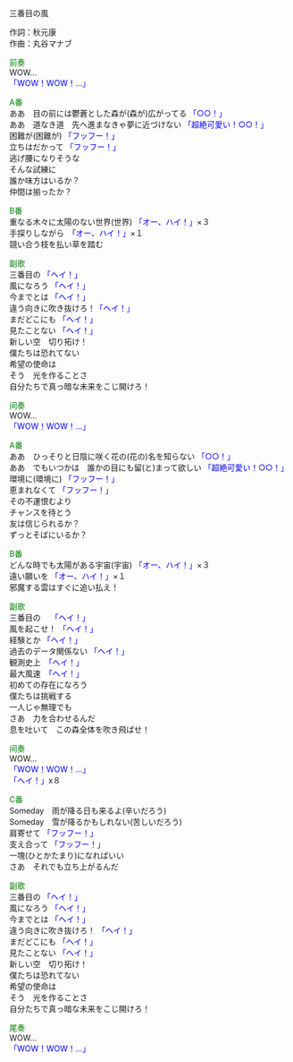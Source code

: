 三番目の風  
  
作詞：秋元康  
作曲：丸谷マナブ  
  
<font color=green>前奏</font>  
WOW…  
<font color=blue>「WOW！WOW！…」</font>  
  
<font color=green>A番</font>  
ああ　目の前には鬱蒼とした森が(森が)広がってる <font color=blue>「○○！」</font>   
ああ　道なき道　先へ進まなきゃ夢に近づけない <font color=blue>「超絶可愛い！○○！」</font>   
困難が(困難が) <font color=blue>「フッフー！」</font>   
立ちはだかって <font color=blue>「フッフー！」</font>   
逃げ腰になりそうな  
そんな試練に  
誰か味方はいるか？  
仲間は揃ったか？  
  
<font color=green>B番</font>  
重なる木々に太陽のない世界(世界) <font color=blue>「オー、ハイ！」</font>×３  
手探りしながら　<font color=blue>「オー、ハイ！」</font>×１  
競い合う枝を払い草を踏む  
  
<font color=green>副歌</font>  
三番目の <font color=blue>「ヘイ！」</font>   
風になろう <font color=blue>「ヘイ！」</font>   
今までとは <font color=blue>「ヘイ！」</font>   
違う向きに吹き抜けろ！<font color=blue>「ヘイ！」</font>   
まだどこにも <font color=blue>「ヘイ！」</font>   
見たことない <font color=blue>「ヘイ！」</font>   
新しい空　切り拓け！  
僕たちは恐れてない  
希望の使命は  
そう　光を作ることさ  
自分たちで真っ暗な未来をこじ開けろ！  
  
<font color=green>间奏</font>  
WOW…  
<font color=blue>「WOW！WOW！…」</font>  
  
<font color=green>A番</font>  
ああ　ひっそりと日陰に咲く花の(花の)名を知らない <font color=blue>「○○！」</font>   
ああ　でもいつかは　誰かの目にも留(と)まって欲しい <font color=blue>「超絶可愛い！○○！」</font>   
環境に(環境に) <font color=blue>「フッフー！」</font>   
恵まれなくて <font color=blue>「フッフー！」</font>   
その不運恨むより  
チャンスを待とう  
友は信じられるか？  
ずっとそばにいるか？  
  
<font color=green>B番</font>  
どんな時でも太陽がある宇宙(宇宙) <font color=blue>「オー、ハイ！」</font>×３   
遠い願いを <font color=blue>「オー、ハイ！」</font>×１   
邪魔する雲はすぐに追い払え！  
  
<font color=green>副歌</font>  
三番目の　	<font color=blue>「ヘイ！」</font>   
風を起こせ！ <font color=blue>「ヘイ！」</font>   
経験とか <font color=blue>「ヘイ！」</font>   
過去のデータ関係ない <font color=blue>「ヘイ！」</font>   
観測史上　<font color=blue>「ヘイ！」</font>   
最大風速　<font color=blue>「ヘイ！」</font>   
初めての存在になろう  
僕たちは挑戦する  
一人じゃ無理でも  
さあ　力を合わせるんだ  
息を吐いて　この森全体を吹き飛ばせ！  
  
<font color=green>间奏</font>  
WOW…  
<font color=blue>「WOW！WOW！…」</font>  
<font color=blue>「ヘイ！」</font>x８   
  
<font color=green>C番</font>  
Someday　雨が降る日も来るよ(辛いだろう)  
Someday　雪が降るかもしれない(苦しいだろう)  
肩寄せて <font color=blue>「フッフー！」</font>   
支え合って <font color=blue>「フッフー！」</font>   
一塊(ひとかたまり)になればいい  
さあ　それでも立ち上がるんだ  
  
<font color=green>副歌</font>  
三番目の <font color=blue>「ヘイ！」</font>   
風になろう <font color=blue>「ヘイ！」</font>   
今までとは <font color=blue>「ヘイ！」</font>   
違う向きに吹き抜けろ！ <font color=blue>「ヘイ！」</font>   
まだどこにも <font color=blue>「ヘイ！」</font>   
見たことない <font color=blue>「ヘイ！」</font>   
新しい空　切り拓け！  
僕たちは恐れてない  
希望の使命は  
そう　光を作ることさ  
自分たちで真っ暗な未来をこじ開けろ！  
  
<font color=green>尾奏</font>  
WOW…  
<font color=blue>「WOW！WOW！…」</font>  
